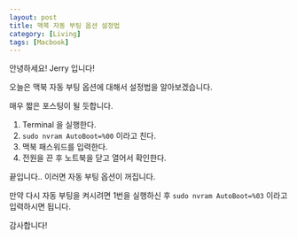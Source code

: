 ```yaml
---
layout: post
title: 맥북 자동 부팅 옵션 설정법
category: [Living]
tags: [Macbook]
---
```


안녕하세요! Jerry 입니다!

오늘은 맥북 자동 부팅 옵션에 대해서 설정법을 알아보겠습니다.

매우 짧은 포스팅이 될 듯합니다.

1. Terminal 을 실행한다.
2. `sudo nvram AutoBoot=%00` 이라고 친다.
3. 맥북 패스워드를 입력한다.
4. 전원을 끈 후 노트북을 닫고 열어서 확인한다.

끝입니다.. 이러면 자동 부팅 옵션이 꺼집니다.

만약 다시 자동 부팅을 켜시려면 1번을 실행하신 후 `sudo nvram AutoBoot=%03` 이라고 입력하시면 됩니다.

감사합니다!
